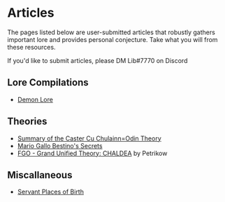 # Articles  
  
The pages listed below are user-submitted articles that robustly gathers important lore and provides personal conjecture. Take what you will from these resources.  
  
If you'd like to submit articles, please DM Lib#7770 on Discord  

## Lore Compilations

* [Demon Lore](Articles/Demon_Lore.md)
  
## Theories  

* [Summary of the Caster Cu Chulainn=Odin Theory](Articles/Caster-Cu-Identity.md)
* [Mario Gallo Bestino's Secrets](Articles/Mario-Gallo-Bestino-Theory.md) 
* [FGO - Grand Unified Theory: CHALDEA](https://forums.nrvnqsr.com/showthread.php/9380-Grand-Unified-Theory-CHALDEA) by Petrikow  
  
## Miscallaneous   
  
* [Servant Places of Birth](map.md)  
